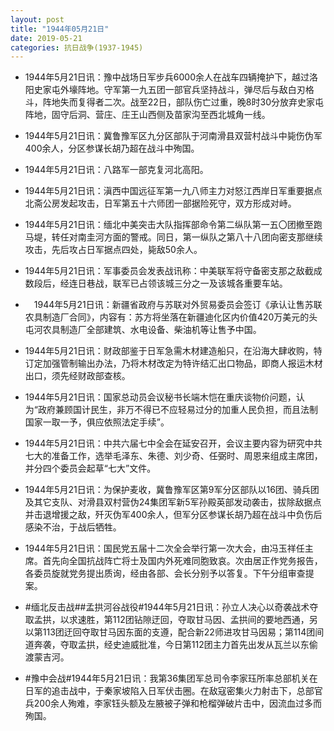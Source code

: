 ```yaml
---
layout: post
title: "1944年05月21日"
date: 2019-05-21
categories: 抗日战争(1937-1945)
---
```


<meta name="referrer" content="no-referrer" />

- 1944年5月21日讯：豫中战场日军步兵6000余人在战车四辆掩护下，越过洛阳史家屯外壕阵地。守军第一九五团一部官兵坚持战斗，弹尽后与敌白刃格斗，阵地失而复得者二次。战至22日，部队伤亡过重，晚8时30分放弃史家屯阵地，固守后洞、营庄、庄王山西侧及苗家沟至西北城角一线。 

- 1944年5月21日讯：冀鲁豫军区九分区部队于河南滑县双营村战斗中毙伤伪军400余人，分区参谋长胡乃超在战斗中殉国。 

- 1944年5月21日讯：八路军一部克复河北高阳。 

- 1944年5月21日讯：滇西中国远征军第一九八师主力对怒江西岸日军重要据点北斋公房发起攻击，日军第五十六师团一部据险死守，双方形成对峙。 

- 1944年5月21日讯：缅北中美突击大队指挥部命令第二纵队第一五〇团撤至跑马堤，转任对南圭河方面的警戒。同日，第一纵队之第八十八团向密支那继续攻击，先后攻占日军据点四处，毙敌50余人。 

- 1944年5月21日讯：军事委员会发表战讯称：中美联军将守备密支那之敌截成数段后，经连日巷战，联军已占领该城三分之一及该城各重要车站。 

- 　1944年5月21日讯：新疆省政府与苏联对外贸易委员会签订《承认让售苏联农具制造厂合同》，内容有：苏方将坐落在新疆迪化区内价值420万美元的头屯河农具制造厂全部建筑、水电设备、柴油机等让售予中国。 

- 1944年5月21日讯：财政部鉴于日军急需木材建造船只，在沿海大肆收购，特订定加强管制输出办法，乃将木材改定为特许结汇出口物品，即商人报运木材出口，须先经财政部查核。 

- 1944年5月21日讯：国家总动员会议秘书长端木恺在重庆谈物价问题，认为“政府兼顾国计民生，非万不得已不应轻易过分的加重人民负担，而且法制国家一取一予，俱应依照法定手续”。 

- 1944年5月21日讯：中共六届七中全会在延安召开，会议主要内容为研究中共七大的准备工作，选举毛泽东、朱德、刘少奇、任弼时、周恩来组成主席团，并分四个委员会起草“七大”文件。 

- 1944年5月21日讯：为保护麦收，冀鲁豫军区第9军分区部队以16团、骑兵团及其它支队、对滑县双村营伪24集团军新5军孙殿英部发动袭击，拔除敌据点并击退增援之敌，歼灭伪军400余人，但军分区参谋长胡乃超在战斗中负伤后感染不治，于战后牺牲。 

- 1944年5月21日讯：国民党五届十二次全会举行第一次大会，由冯玉祥任主席。首先向全国抗战阵亡将士及国内外死难同胞致哀。次由居正作党务报告，各委员旋就党务提出质询，经由各部、会长分别予以答复。下午分组审查提案。 

- #缅北反击战##孟拱河谷战役#1944年5月21日讯：孙立人决心以奇袭战术夺取孟拱，以求速胜，第112团钻隙迂回，夺取甘马因、孟拱间的要地西通，另以第113团迂回夺取甘马因东面的支遵，配合新22师进攻甘马因易；第114团间道奔袭，夺取孟拱，经史迪威批准，今日第112团主力首先出发从瓦兰以东偷渡蒙吉河。 

- #豫中会战#1944年5月21日讯：我第36集团军总司令李家珏所率总部机关在日军的追击战中，于秦家坡陷入日军伏击圈。在敌寇密集火力射击下，总部官兵200余人殉难，李家钰头额及左腋被子弹和枪榴弹破片击中，因流血过多而殉国。 

